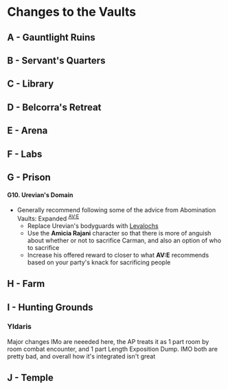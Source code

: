 # Changes to the Vaults
## A - Gauntlight Ruins
## B - Servant's Quarters
## C - Library
## D - Belcorra's Retreat
## E - Arena
## F - Labs
## G - Prison
#### G10. Urevian's Domain
- Generally recommend following some of the advice from Abomination Vaults: Expanded <sup>[AV:E](https://www.drivethrurpg.com/en/product/418672/The-Abomination-Vaults-Expanded)</sup>
  - Replace Urevian's bodyguards with [Levalochs](https://2e.aonprd.com/Monsters.aspx?ID=1114)
  - Use the **Amicia Rajani** character so that there is more of anguish about whether or not to sacrifice Carman, and also an option of who to sacrifice
  - Increase his offered reward to closer to what **AV:E** recommends based on your party's knack for sacrificing people
## H - Farm
## I - Hunting Grounds
### Yldaris
Major changes IMo are neeeded here, the AP treats it as 1 part room by room combat encounter, and 1 part Length Exposition Dump. IMO both are pretty bad, and overall how it's integrated isn't great 
## J - Temple
